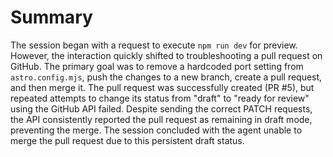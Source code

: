 # Summary

The session began with a request to execute `npm run dev` for preview. However, the interaction quickly shifted to troubleshooting a pull request on GitHub. The primary goal was to remove a hardcoded port setting from `astro.config.mjs`, push the changes to a new branch, create a pull request, and then merge it. The pull request was successfully created (PR #5), but repeated attempts to change its status from "draft" to "ready for review" using the GitHub API failed. Despite sending the correct PATCH requests, the API consistently reported the pull request as remaining in draft mode, preventing the merge. The session concluded with the agent unable to merge the pull request due to this persistent draft status.